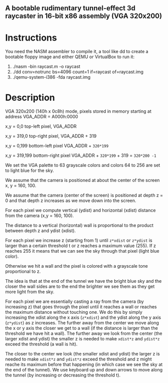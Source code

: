## A bootable rudimentary tunnel-effect 3d raycaster in 16-bit x86 assembly (VGA 320x200)
# Instructions
You need the NASM assembler to compile it, a tool like dd to create a bootable floppy image and either QEMU or VirtualBox to run it:

1. ./nasm -bin raycast.m -o raycast
2. ./dd conv=notrunc bs=4096 count=1 if=raycast of=raycast.img
3. ./qemu-system-i386 -fda raycast.img

# Description
VGA 320x200 (140h x 0c8h) mode, pixels stored in memory starting at address VGA_ADDR = A000h:0000

x,y = 0,0 top-left pixel, VGA_ADDR 

x,y = 319,0 top-right pixel, VGA_ADDR + 319

x,y = 0,199 bottom-left pixel  VGA_ADDR + `320*199`

x,y = 319,199 bottom-right pixel  VGA_ADDR + `320*199` + 319 = `320*200 -1`

We set the VGA palette to 63 grayscale colors and colors 64 to 256 are set to light blue for the sky.

We assume that the camera is positioned at about the center of the screen x, y = 160, 100.

We assume that the camera (center of the screen) is positioned at depth z = 0 and that depth z increases as we move down into the screen.

For each pixel we compute vertical (ydist) and horizontal (xdist) distance from the camera (x,y = 160, 100).

The distance to a vertical (horizontal) wall is proportional to the product between depth z and ydist (xdist).

For each pixel we increase z (starting from 1) until `z*xdist` or `z*ydist` is larger than a certain threshold t or z reaches a maximum value (255). If z reaches 255 it means that we can see the sky through that pixel (light blue color).

Otherwise we hit a wall and the pixel is colored with a grayscale tone proportional to z.

The idea is that at the end of the tunnel we have the bright blue sky and the closer the wall sides are to the end the brighter we see them as they get more light from the sky.

For each pixel we are essentially casting a ray from the camera (by increasing z) that goes through the pixel until it reaches a wall or reaches the maximum distance without touching one.  We do this by simply increasing the xdist along the x axis  (`z*xdist`) and the ydist along the y axis (`z*ydist`) as z increases. The further away from the center we move along the x or y axis the closer we get to a wall (if the distance is larger than the threshold we have hit a wall). The further away we look from the center (the larger xdist and ydist) the smaller z is needed to make `xdist*z` and `ydist*z` exceed the threshold (a wall is hit).

The closer to the center we look (the smaller xdist and ydist) the larger z is needed to make `xdist*z` and `ydist*z` exceed the threshold and z might reache its maximum before that happening (in which case we see the sky at the end of the tunnel).
We use keyboard up and down arrows to move along the tunnel (by increasing or decreasing the threshold t).
